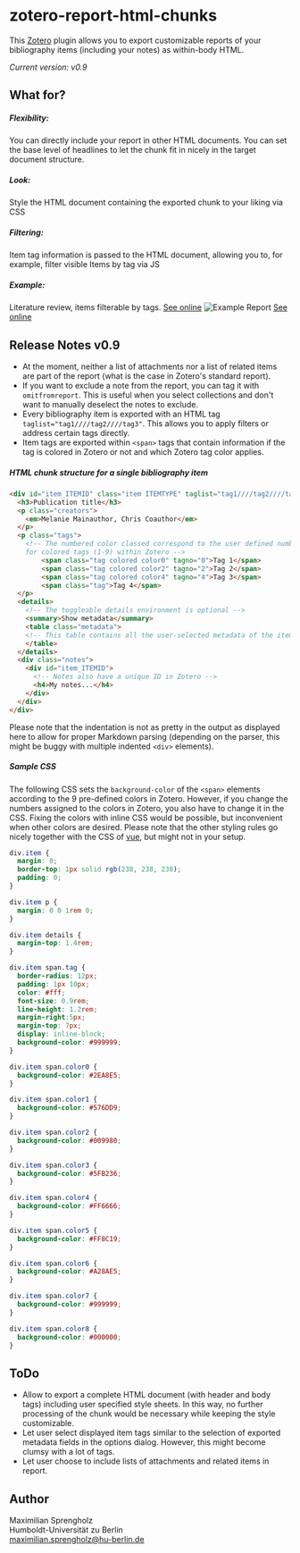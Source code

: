 # zotero-report-html-chunks
This [Zotero](https://www.zotero.org) plugin allows you to export customizable reports of your bibliography items (including your notes) as within-body HTML.

_Current version: v0.9_

## What for?

##### Flexibility:
You can directly include your report in other HTML documents. You can set the base level of headlines to let the chunk fit in nicely in the target document structure.

##### Look:
Style the HTML document containing the exported chunk to your liking via CSS

##### Filtering:
Item tag information is passed to the HTML document, allowing you to, for example, filter visible Items by tag via JS

##### Example:
Literature review, items filterable by tags. [See online](https://amor.cms.hu-berlin.de/~sprenmax/docs/report_html_chunks.html)
![Example Report](https://amor.cms.hu-berlin.de/home/session/public_html/docs/report_html_chunks.png)
[See online](https://amor.cms.hu-berlin.de/~sprenmax/docs/report_html_chunks.html)

## Release Notes v0.9
- At the moment, neither a list of attachments nor a list of related items are part of the report (what is the case in Zotero's standard report).
- If you want to exclude a note from the report, you can tag it with ``omitfromreport``. This is useful when you select collections and don't want to manually deselect the notes to exclude.
- Every bibliography item is exported with an HTML tag ``taglist="tag1////tag2////tag3"``. This allows you to apply filters or address certain tags directly.
- Item tags are exported within ``<span>`` tags that contain information if the tag is colored in Zotero or not and which Zotero tag color applies.

##### HTML chunk structure for a single bibliography item

```HTML
<div id="item_ITEMID" class="item ITEMTYPE" taglist="tag1////tag2////tag3////tag4">
  <h3>Publication title</h3>
  <p class="creators">
    <em>Melanie Mainauthor, Chris Coauthor</em>
  </p>
  <p class="tags">
    <!-- The numbered color classed correspond to the user defined number shortcuts
    for colored tags (1-9) within Zotero -->
		<span class="tag colored color0" tagno="0">Tag 1</span>
		<span class="tag colored color2" tagno="2">Tag 2</span>
		<span class="tag colored color4" tagno="4">Tag 3</span>
		<span class="tag">Tag 4</span>
  </p>
  <details>
    <!-- The toggleable details environment is optional -->
    <summary>Show metadata</summary>
    <table class="metadata">
    <!-- This table contains all the user-selected metadata of the item -->
    </table>
  </details>
  <div class="notes">
    <div id="item_ITEMID">
      <!-- Notes also have a unique ID in Zotero -->
      <h4>My notes...</h4>
    </div>
  </div>
</div>
```
Please note that the indentation is not as pretty in the output as displayed here to allow for proper Markdown parsing (depending on the parser, this might be buggy with multiple indented ``<div>`` elements).

##### Sample CSS

The following CSS sets the ``background-color`` of the ``<span>`` elements according to the 9 pre-defined colors in Zotero. However, if you change the numbers assigned to the colors in Zotero, you also have to change it in the CSS. Fixing the colors with inline CSS would be possible, but inconvenient when other colors are desired. Please note that the other styling rules go nicely together with the CSS of [vue](https://vuejs.org/), but might not in your setup.

```css
div.item {
  margin: 0;
  border-top: 1px solid rgb(238, 238, 238);
  padding: 0;
}

div.item p {
  margin: 0 0 1rem 0;
}

div.item details {
  margin-top: 1.4rem;
}

div.item span.tag {
  border-radius: 12px;
  padding: 1px 10px;
  color: #fff;
  font-size: 0.9rem;
  line-height: 1.2rem;
  margin-right:5px;
  margin-top: 7px;
  display: inline-block;
  background-color: #999999;
}

div.item span.color0 {
  background-color: #2EA8E5;
}

div.item span.color1 {
  background-color: #576DD9;
}

div.item span.color2 {
  background-color: #009980;
}

div.item span.color3 {
  background-color: #5FB236;
}

div.item span.color4 {
  background-color: #FF6666;
}

div.item span.color5 {
  background-color: #FF8C19;
}

div.item span.color6 {
  background-color: #A28AE5;
}

div.item span.color7 {
  background-color: #999999;
}

div.item span.color8 {
  background-color: #000000;
}
```

## ToDo
- Allow to export a complete HTML document (with header and body tags) including user specified style sheets. In this way, no further processing of the chunk would be necessary while keeping the style customizable.
- Let user select displayed item tags similar to the selection of exported metadata fields in the options dialog. However, this might become clumsy with a lot of tags.
- Let user choose to include lists of attachments and related items in report.

## Author
Maximilian Sprengholz<br />
Humboldt-Universität zu Berlin<br />
[maximilian.sprengholz@hu-berlin.de](mailto:maximilian.sprengholz@hu-berlin.de)
